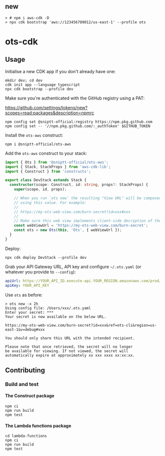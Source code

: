 ## new

```
> # npm i aws-cdk -D
> npx cdk bootstrap 'aws://123456789012/us-east-1' --profile ots
```

# ots-cdk

## Usage

Initialise a new CDK app if you don't already have one:

```
mkdir dev; cd dev
cdk init app --language typescript
npx cdk bootstrap --profile dev
```

Make sure you're authenticated with the GitHub registry using a PAT:

<https://github.com/settings/tokens/new?scopes=read:packages&description=npmrc>

```
npm config set @sniptt-official:registry https://npm.pkg.github.com
npm config set -- '//npm.pkg.github.com/:_authToken' $GITHUB_TOKEN
```

Install the `ots-aws` construct:

```
npm i @sniptt-official/ots-aws
```

Add the `ots-aws` construct to your stack:

```ts
import { Ots } from '@sniptt-official/ots-aws';
import { Stack, StackProps } from 'aws-cdk-lib';
import { Construct } from 'constructs';

export class DevStack extends Stack {
  constructor(scope: Construct, id: string, props?: StackProps) {
    super(scope, id, props);

    // When you run `ots new` the resulting "View URL" will be composed
    // using this value. For example:
    //
    // https://my-ots-web-view.com/burn-secret?id=xxx#xxx
    //
    // Make sure this web view implements client-side decryption of the secret.
    const webViewUrl = 'https://my-ots-web-view.com/burn-secret';
    const ots = new Ots(this, 'Ots', { webViewUrl });
  }
}
```

Deploy:

```
npx cdk deploy DevStack --profile dev
```

Grab your API Gateway URL, API key and configure `~/.ots.yaml` (or whatever you provide to `--config`):

```yaml
apiUrl: https://YOUR_API_ID.execute-api.YOUR_REGION.amazonaws.com/prod/secrets
apiKey: YOUR_API_KEY
```

Use `ots` as before:

```
> ots new -x 2h
Using config file: /Users/xxx/.ots.yaml
Enter your secret: ***
Your secret is now available on the below URL.

https://my-ots-web-view.com/burn-secret?id=xxx&ref=ots-cli&region=us-east-1&v=debug#xxx

You should only share this URL with the intended recipient.

Please note that once retrieved, the secret will no longer
be available for viewing. If not viewed, the secret will
automatically expire at approximately xx xxx xxxx xx:xx:xx.
```

## Contributing

### Build and test

#### The Construct package

```
npm ci
npm run build
npm test
```

#### The Lambda functions package

```
cd lambda-functions
npm ci
npm run build
npm test
```

